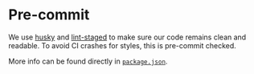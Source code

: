 # Pre-commit

We use [husky](https://typicode.github.io/husky/#/) and [lint-staged](https://github.com/okonet/lint-staged) to make sure our code remains clean and readable. To avoid CI crashes for styles, this is pre-commit checked.

More info can be found directly in [`package.json`](../src/package.json).
